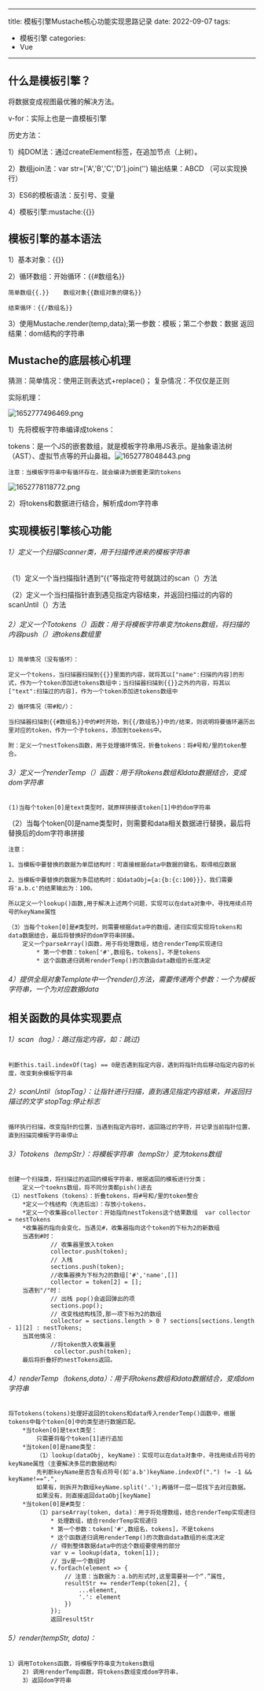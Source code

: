 
---
title: 模板引擎Mustache核心功能实现思路记录
date: 2022-09-07
tags:
  - 模板引擎
categories:
  - Vue
---
## 什么是模板引擎？

将数据变成视图最优雅的解决方法。

v-for：实际上也是一直模板引擎

历史方法：

1）纯DOM法：通过createElement标签，在追加节点（上树）。

2）数组join法：var str=['A','B','C','D'].join('')  输出结果：ABCD   （可以实现换行）

3）ES6的模板语法：反引号、变量

4）模板引擎:mustache:{{}}

## 模板引擎的基本语法

1）基本对象：{{}}

2）循环数组：开始循环：{{#数组名}}

    简单数组{{.}}    数组对象{{数组对象的键名}}

    结束循环：{{/数组名}}

3）使用Mustache.render(temp,data);第一参数：模板；第二个参数：数据 返回结果：dom结构的字符串

## Mustache的底层核心机理

猜测：简单情况：使用正则表达式+replace()； 复杂情况：不仅仅是正则

实际机理：

![1652777496469.png](image/mustache模板引擎/1652777496469.png)

1）先将模板字符串编译成tokens：

   tokens：是一个JS的嵌套数组，就是模板字符串用JS表示。是抽象语法树（AST）、虚拟节点等的开山鼻祖。![1652778048443.png](https://file+.vscode-resource.vscode-webview.net/e%3A/vue-source-code-learning/mustache/image/mustache%E6%A8%A1%E6%9D%BF%E5%BC%95%E6%93%8E/1652778048443.png)

    注意：当模板字符串中有循环存在，就会编译为嵌套更深的tokens

![1652778118772.png](https://file+.vscode-resource.vscode-webview.net/e%3A/vue-source-code-learning/mustache/image/mustache%E6%A8%A1%E6%9D%BF%E5%BC%95%E6%93%8E/1652778118772.png)

2）将tokens和数据进行结合，解析成dom字符串

## 实现模板引擎核心功能

###### 1）定义一个扫描Scanner类，用于扫描传进来的模板字符串

（1）定义一个当扫描指针遇到“{{”等指定符号就跳过的scan（）方法

（2）定义一个当扫描指针直到遇见指定内容结束，并返回扫描过的内容的scanUntil（）方法

###### 2）定义一个Totokens（）函数：用于将模板字符串变为tokens数组，将扫描的内容push（）进tokens数组里

    1）简单情况（没有循环）：

    定义一个tokens，当扫描器扫描到{{}}里面的内容，就将其以["name":扫描的内容]的形式，作为一个token添加进tokens数组中；当扫描器扫描到{{}}之外的内容，将其以["text":扫描过的内容]，作为一个token添加进tokens数组中

    2）循环情况（带#和/）：

    当扫描器扫描到{{#数组名}}中的#时开始，到{{/数组名}}中的/结束，则说明将要循环遍历出里对应的token，作为一个子tokens，添加到toekens中。

    附：定义一个nestTokens函数，用于处理循环情况，折叠tokens：将#号和/里的token整合。

###### 3）定义一个renderTemp（）函数：用于将tokens数组和data数据结合，变成dom字符串

    (1)当每个token[0]是text类型时，就原样拼接该token[1]中的dom字符串

   （2）当每个token[0]是name类型时，则需要和data相关数据进行替换，最后将替换后的dom字符串拼接

    注意：

    1、当模板中要替换的数据为单层结构时：可直接根据data中数据的键名，取得相应数据

    2、当模板中要替换的数据为多层结构时：如dataObj={a:{b:{c:100}}}，我们需要将'a.b.c'的结果输出为：100。

    所以定义一个lookup()函数,用于解决上述两个问题，实现可以在data对象中，寻找用续点符号的keyName属性

    （3）当每个token[0]是#类型时，则需要根据data中的数组，递归实现实现将tokens和data数据结合，最后将替换好的dom字符串拼接。
        定义一个parseArray()函数，用于将处理数组，结合renderTemp实现递归
            * 第一个参数：token['#',数组名，tokens]，不是tokens
            * 这个函数递归调用renderTemp()的次数由data数组的长度决定

###### 4）提供全局对象Template中一个render()方法，需要传递两个参数：一个为模板字符串，一个为对应数据data

## 相关函数的具体实现要点

###### 1）scan（tag）：路过指定内容，如：跳过}

    判断this.tail.indexOf(tag) == 0是否遇到指定内容，遇到将指针向后移动指定内容的长度，改变剩余模板字符串

###### 2）scanUntil（stopTag）：让指针进行扫描，直到遇见指定内容结束，并返回扫描过的文字 stopTag:停止标志

    循环执行扫描，改变指针的位置，当遇到指定内容时，返回路过的字符，并记录当前指针位置，直到扫描完模板字符串停止

###### 3）Totokens（tempStr）：将模板字符串（tempStr）变为tokens数组

    创建一个扫描类，将扫描过的返回的模板字符串，根据返回的模板进行分类；
        定义一个toekns数组，将不同分类都pish()进去
    （1）nestTokens（tokens）：折叠tokens，将#号和/里的token整合
        *定义一个栈结构（先进后出）：存放小tokens，
        *定义一个收集器collector：开始指向nestTokens这个结果数组  var collector = nestTokens
        *收集器的指向会变化，当遇见#，收集器指向这个token的下标为2的新数组
        当遇到#时：
                // 收集器里放入token
                collector.push(token);
                // 入栈
                sections.push(token);
                //收集器换为下标为2的数组['#','name',[]]
                collector = token[2] = [];
        当遇到"/"时：
                // 出栈 pop()会返回弹出的项
                sections.pop();
                // 改变栈结构栈顶,那一项下标为2的数组
                collector = sections.length > 0 ? sections[sections.length - 1][2] : nestTokens;
        当其他情况：
                //将token放入收集器里
                 collector.push(token);
        最后将折叠好的nestTokens返回。

###### 4）renderTemp（tokens,data）：用于将tokens数组和data数据结合，变成dom字符串

    将Totokens(tokens)处理好返回的tokens和data传入renderTemp()函数中，根据tokens中每个token[0]中的类型进行数据匹配。
        *当token[0]是text类型：
            只需要将每个token[1]进行追加
        *当token[0]是name类型：
            （1）lookup(dataObj, keyName)：实现可以在data对象中，寻找用续点符号的keyName属性（主要解决多层的数据结构）
            先判断keyName是否含有点符号(如'a.b')keyName.indexOf(".") != -1 && keyName!==".",
            如果有，则拆开为数组keyName.split('.');再循环一层一层找下去对应数据。
            如果没有，则直接返回dataObj[keyName]
        *当token[0]是#类型：
            （1）parseArray(token, data)：用于将处理数组，结合renderTemp实现递归
                * 处理数组，结合renderTemp实现递归
                * 第一个参数：token['#',数组名，tokens]，不是tokens
                * 这个函数递归调用renderTemp()的次数由data数组的长度决定
                // 得到整体数据data中的这个数组要使用的部分
                var v = lookup(data, token[1]);
                // 当v是一个数组时
                v.forEach(element => {
                    // 注意：当数据为：a.b的形式时,这里需要补一个“.”属性,
                    resultStr += renderTemp(token[2], {
                        ...element,
                        '.': element
                    })
                });
                返回resultStr

###### 5）render(tempStr, data)：

    1）调用Totokens函数，将模板字符串变为tokens数组
        2) 调用renderTemp函数，将tokens数组变成dom字符串，
        3）返回dom字符串
